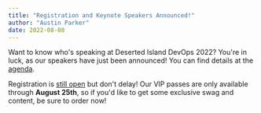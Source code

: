 ```yaml
---
title: "Registration and Keynote Speakers Announced!"
author: "Austin Parker"
date: 2022-08-08
---
```


Want to know who's speaking at Deserted Island DevOps 2022? You're in luck, as
our speakers have just been announced! You can find details at the
[agenda](/agenda).

Registration is [still open](/registration) but don't delay! Our VIP passes are
only available through **August 25th**, so if you'd like to get some exclusive
swag and content, be sure to order now!
